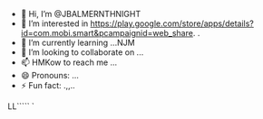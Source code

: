 - 👋 Hi, I’m @JBALMERNTHNIGHT
- 👀 I’m interested in https://play.google.com/store/apps/details?id=com.mobi.smart&pcampaignid=web_share.
  .
- 🌱 I’m currently learning ...NJM
- 💞️ I’m looking to collaborate on ...
- 📫 HMKow to reach me ...
- 😄 Pronouns: ...
- ⚡ Fun fact: .,,..

<!---
JBALMERNTHNIGHT/JBALMERNTHNIGHT is a ✨ special ✨ repository because its `README.md` (this file) appears on your GitHub profile.
You can click the Preview link to take a look at your changes.
--->LL`````    `
